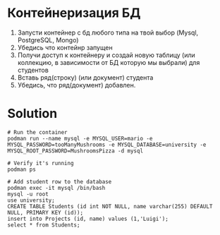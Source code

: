 # Контейнеризация БД
1. Запусти контейнер с бд любого типа на твой выбор (Mysql, PostgreSQL, Mongo)
2. Убедись что контейнр запущен
3. Получи доступ к контейнеру и создай новую таблицу (или коллекцию, в зависимости от БД которую мы выбрали) для студентов
4. Вставь ряд(строку) (или документ) студента
5. Убедись, что ряд(документ) добавлен.

# Solution
```
# Run the container
podman run --name mysql -e MYSQL_USER=mario -e MYSQL_PASSWORD=tooManyMushrooms -e MYSQL_DATABASE=university -e MYSQL_ROOT_PASSWORD=MushroomsPizza -d mysql

# Verify it's running
podman ps

# Add student row to the database
podman exec -it mysql /bin/bash
mysql -u root
use university;
CREATE TABLE Students (id int NOT NULL, name varchar(255) DEFAULT NULL, PRIMARY KEY (id));
insert into Projects (id, name) values (1,'Luigi');
select * from Students;
```